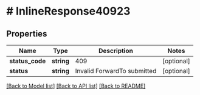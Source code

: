 # # InlineResponse40923

## Properties

Name | Type | Description | Notes
------------ | ------------- | ------------- | -------------
**status_code** | **string** | 409 | [optional]
**status** | **string** | Invalid ForwardTo submitted | [optional]

[[Back to Model list]](../../README.md#models) [[Back to API list]](../../README.md#endpoints) [[Back to README]](../../README.md)
